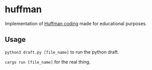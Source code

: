 # huffman

Implementation of [Huffman coding](https://en.wikipedia.org/wiki/Huffman_coding?oldformat=true) made for educational purposes.

## Usage

`python3 draft.py [file_name]` to run the python draft.

`cargo run [file_name]` for the real thing.
